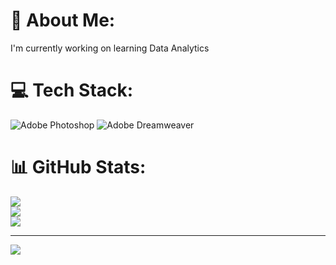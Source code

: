 # 💫 About Me:
I'm currently working on learning Data Analytics


# 💻 Tech Stack:
![Adobe Photoshop](https://img.shields.io/badge/adobe%20photoshop-%2331A8FF.svg?style=for-the-badge&logo=adobe%20photoshop&logoColor=white) ![Adobe Dreamweaver](https://img.shields.io/badge/Adobe%20Dreamweaver-FF61F6.svg?style=for-the-badge&logo=Adobe%20Dreamweaver&logoColor=white)
# 📊 GitHub Stats:
![](https://github-readme-stats.vercel.app/api?username=tasneem1&theme=dark&hide_border=false&include_all_commits=false&count_private=false)<br/>
![](https://github-readme-streak-stats.herokuapp.com/?user=tasneem1&theme=dark&hide_border=false)<br/>
![](https://github-readme-stats.vercel.app/api/top-langs/?username=tasneem1&theme=dark&hide_border=false&include_all_commits=false&count_private=false&layout=compact)

---
[![](https://visitcount.itsvg.in/api?id=tasneem1&icon=0&color=0)](https://visitcount.itsvg.in)
